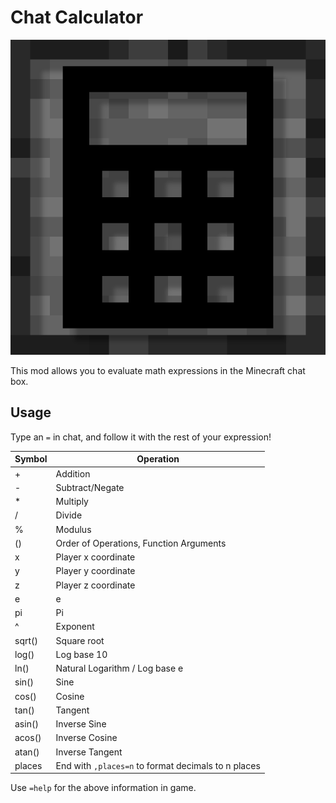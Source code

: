 # Chat Calculator

![Logo](/src/main/resources/assets/chatcalculator/textures/logo.png)

This mod allows you to evaluate math expressions in the Minecraft chat box.

## Usage

Type an `=` in chat, and follow it with the rest of your expression!

| Symbol | Operation                                           |
|--------|-----------------------------------------------------|
| +      | Addition                                            |
| -      | Subtract/Negate                                     |
| *      | Multiply                                            |
| /      | Divide                                              |
| %      | Modulus                                             |
| ()     | Order of Operations, Function Arguments             |
| x      | Player x coordinate                                 |
| y      | Player y coordinate                                 |
| z      | Player z coordinate                                 |
| e      | e                                                   |
| pi     | Pi                                                  |
| ^      | Exponent                                            |
| sqrt() | Square root                                         |
| log()  | Log base 10                                         |
| ln()   | Natural Logarithm / Log base e                      |
| sin()  | Sine                                                |
| cos()  | Cosine                                              |
| tan()  | Tangent                                             |
| asin() | Inverse Sine                                        |
| acos() | Inverse Cosine                                      |
| atan() | Inverse Tangent                                     |
| places | End with `,places=n` to format decimals to n places |

Use `=help` for the above information in game.
